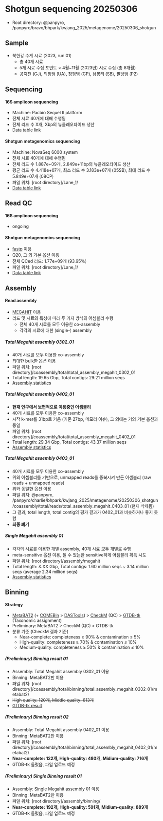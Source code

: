 # Shotgun sequencing 20250306

- Root directory: @panpyro, /panpyro/bravo/bhpark/kwjang_2025/metagenome/20250306_shotgun

## Sample

  - 북한강 수계 시료 (2023, run 01)
    - 총 40개 시료
    - 5개 시료 수집 포인트 × 4월~11월 (2023년) 시료 수집 (총 8개월)
    - 공지천 (GJ), 의암댐 (UA), 청평댐 (CP), 삼봉리 (SB), 팔당댐 (P2)

## Sequencing

#### 16S amplicon sequencing

  - Machine: Pacbio Sequel II platform
  - 전체 시료 40개에 대해 수행됨
  - 전체 리드 수 X개, Xbp의 뉴클레오타이드 생산
  - [Data table link](sglink)

#### Shotgun metagenomics sequencing

  - Machine: NovaSeq 6000 system
  - 전체 시료 40개에 대해 수행됨
  - 전체 리드 수 1.887e+09개, 2.849e+11bp의 뉴클레오타이드 생산
  - 평균 리드 수 4.418e+07개, 최소 리드 수 3.183e+07개 (05SB), 최대 리드 수 5.849e+07개 (08CP)
  - 파일 위치: [root directory]/Lane_1/
  - [Data table link](sglink)

## Read QC

#### 16S amplicon sequencing
  
  - ongoing

#### Shotgun metagenomics sequencing

  - [fastp](https://academic.oup.com/bioinformatics/article/34/17/i884/5093234) 이용
  - Q20, 그 외 기본 옵션 이용
  - 전체 QCed 리드: 1.77e+09개 (93.65%)
  - 파일 위치: [root directory]/Lane_1/
  - [Data table link](sglink)


## Assembly

#### Read assembly

  - [MEGAHIT](https://academic.oup.com/bioinformatics/article/31/10/1674/177884) 이용
  - 리드 및 시료의 특성에 따라 두 가지 방식의 어셈블리 수행
    + 전체 40개 시료를 모두 이용한 co-assembly
    + 각각의 시료에 대한 (single-) assembly

##### Total Megahit assembly 0302_01

  - 40개 시료를 모두 이용한 co-assembly
  - 최대한 bulk한 옵션 이용
  - 파일 위치: [root directory]/coassembly/total/total_assembly_megahit_0302_01
  - Total length: 19.65 Gbp, Total contigs: 29.21 million seqs
  - [Assembly statistics](https://github.com/cocoacocoa/freshwater/blob/main/Reports/Assembly.md)

##### Total Megahit assembly 0402_01

  - **현재 연구에서 보편적으로 이용중인 어셈블리**
  - 40개 시료를 모두 이용한 co-assembly
  - 시작 k-mer를 31bp로 키움 (기존 27bp, 메모리 이슈), 그 외에는 거의 기본 옵션과 동일
  - 파일 위치: [root directory]/coassembly/total/total_assembly_megahit_0402_01
  - Total length: 29.34 Gbp, Total contigs: 43.37 million seqs
  - [Assembly statistics](https://github.com/cocoacocoa/freshwater/blob/main/Reports/Assembly.md)

##### Total Megahit assembly 0403_01

  - 40개 시료를 모두 이용한 co-assembly
  - 위의 어셈블리를 기반으로, unmapped reads를 중복시켜 만든 어셈블리 (raw reads + unmapped reads)
  - 위와 동일한 옵션 이용
  - 파일 위치: @panpyro, /panpyro/charlie/bhpark/kwjang_2025/metagenome/20250306_shotgun/coassembly/total/reads/total_assembly_megahit_0403_01 (현재 삭제됨)
  - 그 결과, total length, total contig의 평가 결과가 0402_01과 비슷하거나 좋지 못함
  - **최종 폐기**

##### Single Megahit assembly 01

  - 각각의 시료를 이용한 개별 assembly, 40개 시료 모두 개별로 수행
  - meta-sensitive 옵션 이용, 될 수 있는한 sensitive하게 어셈블리 획득 시도
  - 파일 위치: [root directory]/assembly/megahit
  - Total length: X.XX Gbp, Total contigs: 1.60 million seqs ~ 3.14 million seqs (average 2.34 million seqs)
  - [Assembly statistics](https://github.com/cocoacocoa/freshwater/blob/main/Reports/Assembly.md)
    
## Binning

#### Strategy

  - [MetaBAT2](https://pmc.ncbi.nlm.nih.gov/articles/PMC6662567/) (+ [COMEBin](https://www.nature.com/articles/s41467-023-44290-z) > [DASTools](https://www.nature.com/articles/s41564-018-0171-1)) > [CheckM](https://pmc.ncbi.nlm.nih.gov/articles/PMC4484387/) (QC) > [GTDB-tk](https://academic.oup.com/bioinformatics/article/36/6/1925/5626182) (Taxonomic assignment)
  - Preliminary: MetaBAT2 > CheckM (QC) > GTDB-tk
  - 분류 기준 (CheckM 결과 기준)
    - Near-complete: completeness ≥ 90% & contamination ≤ 5%
    - High-quality: completeness ≥ 70% & contamination ≤ 10%
    - Medium-quality: completeness ≥ 50% & contamination ≤ 10%

##### (Preliminary) Binning result 01

  - Assembly: Total Megahit assembly 0302_01 이용
  - Binning: MetaBAT2만 이용
  - 파일 위치: [root directory]/coassembly/total/binning/total_assembly_megahit_0302_01/metabat2/
  - ~~High quality: 120개, Middle quality: 613개~~
  - [GTDB-tk result](https://github.com/cocoacocoa/freshwater/blob/main/Reports/120_GTDB_tk.md)

##### (Preliminary) Binning result 02

  - Assembly: Total Megahit assembly 0402_01 이용
  - Binning: MetaBAT2만 이용
  - 파일 위치: [root directory]/coassembly/total/binning/total_assembly_megahit_0402_01/metabat2/
  - **Near-complete: 122개, High-quality: 480개, Midium-quality: 716개**
  - GTDB-tk 돌렸음, 파일 업로드 예정

##### (Preliminary) Single Binning result 01

  - Assembly: Single Megahit assembly 01 이용
  - Binning: MetaBAT2만 이용
  - 파일 위치: [root directory]/assembly/binning/
  - **Near-complete: 192개, High-quality: 591개, Midium-quality: 889개**
  - GTDB-tk 돌렸음, 파일 업로드 예정



